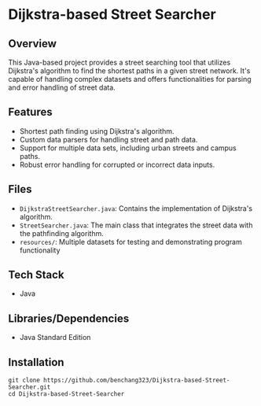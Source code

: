 # Dijkstra-based Street Searcher

## Overview
This Java-based project provides a street searching tool that utilizes Dijkstra's algorithm to find the shortest paths in a given street network. It's capable of handling complex datasets and offers functionalities for parsing and error handling of street data.

## Features
- Shortest path finding using Dijkstra's algorithm.
- Custom data parsers for handling street and path data.
- Support for multiple data sets, including urban streets and campus paths.
- Robust error handling for corrupted or incorrect data inputs.

## Files
- `DijkstraStreetSearcher.java`: Contains the implementation of Dijkstra's algorithm.
- `StreetSearcher.java`: The main class that integrates the street data with the pathfinding algorithm.
- `resources/`: Multiple datasets for testing and demonstrating program functionality

## Tech Stack
- Java

## Libraries/Dependencies
- Java Standard Edition

## Installation
```
git clone https://github.com/benchang323/Dijkstra-based-Street-Searcher.git
cd Dijkstra-based-Street-Searcher
```
